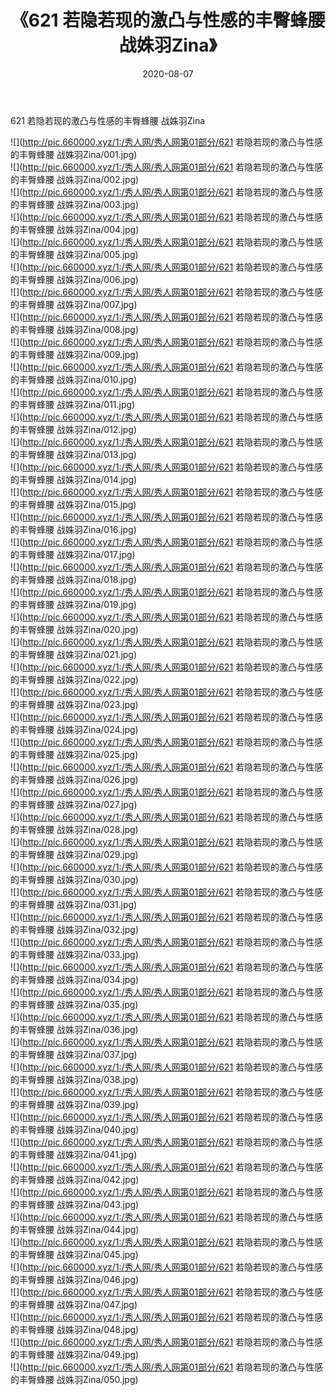 ﻿---
layout: post
title:  《621 若隐若现的激凸与性感的丰臀蜂腰 战姝羽Zina》
date:   2020-08-07
img: http://pic.660000.xyz/1:/秀人网/秀人网第01部分/621 若隐若现的激凸与性感的丰臀蜂腰 战姝羽Zina/000.jpg
categories: [美女, 清纯, 唯美]
---

621 若隐若现的激凸与性感的丰臀蜂腰 战姝羽Zina

  ![](http://pic.660000.xyz/1:/秀人网/秀人网第01部分/621 若隐若现的激凸与性感的丰臀蜂腰 战姝羽Zina/001.jpg) <br> ![](http://pic.660000.xyz/1:/秀人网/秀人网第01部分/621 若隐若现的激凸与性感的丰臀蜂腰 战姝羽Zina/002.jpg) <br> ![](http://pic.660000.xyz/1:/秀人网/秀人网第01部分/621 若隐若现的激凸与性感的丰臀蜂腰 战姝羽Zina/003.jpg) <br> ![](http://pic.660000.xyz/1:/秀人网/秀人网第01部分/621 若隐若现的激凸与性感的丰臀蜂腰 战姝羽Zina/004.jpg) <br> ![](http://pic.660000.xyz/1:/秀人网/秀人网第01部分/621 若隐若现的激凸与性感的丰臀蜂腰 战姝羽Zina/005.jpg) <br> ![](http://pic.660000.xyz/1:/秀人网/秀人网第01部分/621 若隐若现的激凸与性感的丰臀蜂腰 战姝羽Zina/006.jpg) <br> ![](http://pic.660000.xyz/1:/秀人网/秀人网第01部分/621 若隐若现的激凸与性感的丰臀蜂腰 战姝羽Zina/007.jpg) <br> ![](http://pic.660000.xyz/1:/秀人网/秀人网第01部分/621 若隐若现的激凸与性感的丰臀蜂腰 战姝羽Zina/008.jpg) <br> ![](http://pic.660000.xyz/1:/秀人网/秀人网第01部分/621 若隐若现的激凸与性感的丰臀蜂腰 战姝羽Zina/009.jpg) <br> ![](http://pic.660000.xyz/1:/秀人网/秀人网第01部分/621 若隐若现的激凸与性感的丰臀蜂腰 战姝羽Zina/010.jpg) <br> ![](http://pic.660000.xyz/1:/秀人网/秀人网第01部分/621 若隐若现的激凸与性感的丰臀蜂腰 战姝羽Zina/011.jpg) <br> ![](http://pic.660000.xyz/1:/秀人网/秀人网第01部分/621 若隐若现的激凸与性感的丰臀蜂腰 战姝羽Zina/012.jpg) <br> ![](http://pic.660000.xyz/1:/秀人网/秀人网第01部分/621 若隐若现的激凸与性感的丰臀蜂腰 战姝羽Zina/013.jpg) <br> ![](http://pic.660000.xyz/1:/秀人网/秀人网第01部分/621 若隐若现的激凸与性感的丰臀蜂腰 战姝羽Zina/014.jpg) <br> ![](http://pic.660000.xyz/1:/秀人网/秀人网第01部分/621 若隐若现的激凸与性感的丰臀蜂腰 战姝羽Zina/015.jpg) <br> ![](http://pic.660000.xyz/1:/秀人网/秀人网第01部分/621 若隐若现的激凸与性感的丰臀蜂腰 战姝羽Zina/016.jpg) <br> ![](http://pic.660000.xyz/1:/秀人网/秀人网第01部分/621 若隐若现的激凸与性感的丰臀蜂腰 战姝羽Zina/017.jpg) <br> ![](http://pic.660000.xyz/1:/秀人网/秀人网第01部分/621 若隐若现的激凸与性感的丰臀蜂腰 战姝羽Zina/018.jpg) <br> ![](http://pic.660000.xyz/1:/秀人网/秀人网第01部分/621 若隐若现的激凸与性感的丰臀蜂腰 战姝羽Zina/019.jpg) <br> ![](http://pic.660000.xyz/1:/秀人网/秀人网第01部分/621 若隐若现的激凸与性感的丰臀蜂腰 战姝羽Zina/020.jpg) <br> ![](http://pic.660000.xyz/1:/秀人网/秀人网第01部分/621 若隐若现的激凸与性感的丰臀蜂腰 战姝羽Zina/021.jpg) <br> ![](http://pic.660000.xyz/1:/秀人网/秀人网第01部分/621 若隐若现的激凸与性感的丰臀蜂腰 战姝羽Zina/022.jpg) <br> ![](http://pic.660000.xyz/1:/秀人网/秀人网第01部分/621 若隐若现的激凸与性感的丰臀蜂腰 战姝羽Zina/023.jpg) <br> ![](http://pic.660000.xyz/1:/秀人网/秀人网第01部分/621 若隐若现的激凸与性感的丰臀蜂腰 战姝羽Zina/024.jpg) <br> ![](http://pic.660000.xyz/1:/秀人网/秀人网第01部分/621 若隐若现的激凸与性感的丰臀蜂腰 战姝羽Zina/025.jpg) <br> ![](http://pic.660000.xyz/1:/秀人网/秀人网第01部分/621 若隐若现的激凸与性感的丰臀蜂腰 战姝羽Zina/026.jpg) <br> ![](http://pic.660000.xyz/1:/秀人网/秀人网第01部分/621 若隐若现的激凸与性感的丰臀蜂腰 战姝羽Zina/027.jpg) <br> ![](http://pic.660000.xyz/1:/秀人网/秀人网第01部分/621 若隐若现的激凸与性感的丰臀蜂腰 战姝羽Zina/028.jpg) <br> ![](http://pic.660000.xyz/1:/秀人网/秀人网第01部分/621 若隐若现的激凸与性感的丰臀蜂腰 战姝羽Zina/029.jpg) <br> ![](http://pic.660000.xyz/1:/秀人网/秀人网第01部分/621 若隐若现的激凸与性感的丰臀蜂腰 战姝羽Zina/030.jpg) <br> ![](http://pic.660000.xyz/1:/秀人网/秀人网第01部分/621 若隐若现的激凸与性感的丰臀蜂腰 战姝羽Zina/031.jpg) <br> ![](http://pic.660000.xyz/1:/秀人网/秀人网第01部分/621 若隐若现的激凸与性感的丰臀蜂腰 战姝羽Zina/032.jpg) <br> ![](http://pic.660000.xyz/1:/秀人网/秀人网第01部分/621 若隐若现的激凸与性感的丰臀蜂腰 战姝羽Zina/033.jpg) <br> ![](http://pic.660000.xyz/1:/秀人网/秀人网第01部分/621 若隐若现的激凸与性感的丰臀蜂腰 战姝羽Zina/034.jpg) <br> ![](http://pic.660000.xyz/1:/秀人网/秀人网第01部分/621 若隐若现的激凸与性感的丰臀蜂腰 战姝羽Zina/035.jpg) <br> ![](http://pic.660000.xyz/1:/秀人网/秀人网第01部分/621 若隐若现的激凸与性感的丰臀蜂腰 战姝羽Zina/036.jpg) <br> ![](http://pic.660000.xyz/1:/秀人网/秀人网第01部分/621 若隐若现的激凸与性感的丰臀蜂腰 战姝羽Zina/037.jpg) <br> ![](http://pic.660000.xyz/1:/秀人网/秀人网第01部分/621 若隐若现的激凸与性感的丰臀蜂腰 战姝羽Zina/038.jpg) <br> ![](http://pic.660000.xyz/1:/秀人网/秀人网第01部分/621 若隐若现的激凸与性感的丰臀蜂腰 战姝羽Zina/039.jpg) <br> ![](http://pic.660000.xyz/1:/秀人网/秀人网第01部分/621 若隐若现的激凸与性感的丰臀蜂腰 战姝羽Zina/040.jpg) <br> ![](http://pic.660000.xyz/1:/秀人网/秀人网第01部分/621 若隐若现的激凸与性感的丰臀蜂腰 战姝羽Zina/041.jpg) <br> ![](http://pic.660000.xyz/1:/秀人网/秀人网第01部分/621 若隐若现的激凸与性感的丰臀蜂腰 战姝羽Zina/042.jpg) <br> ![](http://pic.660000.xyz/1:/秀人网/秀人网第01部分/621 若隐若现的激凸与性感的丰臀蜂腰 战姝羽Zina/043.jpg) <br> ![](http://pic.660000.xyz/1:/秀人网/秀人网第01部分/621 若隐若现的激凸与性感的丰臀蜂腰 战姝羽Zina/044.jpg) <br> ![](http://pic.660000.xyz/1:/秀人网/秀人网第01部分/621 若隐若现的激凸与性感的丰臀蜂腰 战姝羽Zina/045.jpg) <br> ![](http://pic.660000.xyz/1:/秀人网/秀人网第01部分/621 若隐若现的激凸与性感的丰臀蜂腰 战姝羽Zina/046.jpg) <br> ![](http://pic.660000.xyz/1:/秀人网/秀人网第01部分/621 若隐若现的激凸与性感的丰臀蜂腰 战姝羽Zina/047.jpg) <br> ![](http://pic.660000.xyz/1:/秀人网/秀人网第01部分/621 若隐若现的激凸与性感的丰臀蜂腰 战姝羽Zina/048.jpg) <br> ![](http://pic.660000.xyz/1:/秀人网/秀人网第01部分/621 若隐若现的激凸与性感的丰臀蜂腰 战姝羽Zina/049.jpg) <br> ![](http://pic.660000.xyz/1:/秀人网/秀人网第01部分/621 若隐若现的激凸与性感的丰臀蜂腰 战姝羽Zina/050.jpg) <br>